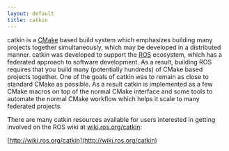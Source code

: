 ```yaml
---
layout: default
title: catkin
---
```


catkin is a [CMake](http://cmake.org) based build system which emphasizes building many projects together simultaneously, which may be developed in a distributed manner.
catkin was developed to support the [ROS](http://ros.org) ecosystem, which has a federated approach to software development.
As a result, building ROS requires that you build many (potentially hundreds) of CMake based projects together.
One of the goals of catkin was to remain as close to standard CMake as possible.
As a result catkin is implemented as a few CMake macros on top of the normal CMake interface and some tools to automate the normal CMake workflow which helps it scale to many federated projects.

There are many catkin resources available for users interested in getting involved on the ROS wiki at [wiki.ros.org/catkin](http://wiki.ros.org/catkin):

[http://wiki.ros.org/catkin](http://wiki.ros.org/catkin)
